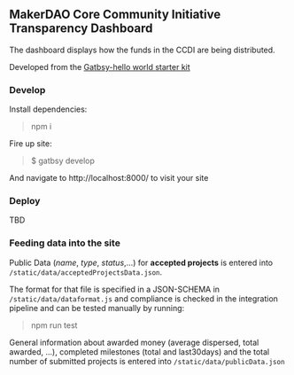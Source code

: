 
## MakerDAO Core Community Initiative Transparency Dashboard

The dashboard displays how the funds in the CCDI are being distributed.

Developed from the [Gatbsy-hello world starter kit](https://github.com/gatsbyjs/gatsby-starter-hello-world)

### Develop
Install dependencies:

> npm i

Fire up site:
> $ gatbsy develop

And navigate to http://localhost:8000/ to visit your site

### Deploy

TBD

### Feeding data into the site

Public Data (*name*, *type*, *status*,...) for **accepted projects** is entered
into ```/static/data/acceptedProjectsData.json```.

The format for that file is specified in a JSON-SCHEMA in
```/static/data/dataformat.js``` and compliance is checked in the integration
pipeline and can be tested manually by running:

> npm run test

General information about awarded money (average dispersed, total awarded, ...),
completed milestones (total and last30days) and the total number of submitted
projects is entered into ```/static/data/publicData.json```
